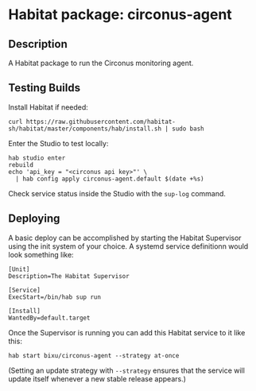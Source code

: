 # Habitat package: circonus-agent

## Description
A Habitat package to run the Circonus monitoring agent.

## Testing Builds
Install Habitat if needed:
```
curl https://raw.githubusercontent.com/habitat-sh/habitat/master/components/hab/install.sh | sudo bash
```

Enter the Studio to test locally:
```
hab studio enter
rebuild
echo 'api_key = "<circonus api key>"' \
  | hab config apply circonus-agent.default $(date +%s)
```
Check service status inside the Studio with the `sup-log` command.

## Deploying
A basic deploy can be accomplished by starting the Habitat Supervisor using the
init system of your choice. A systemd service definitionn would look something
like:
```
[Unit]
Description=The Habitat Supervisor

[Service]
ExecStart=/bin/hab sup run

[Install]
WantedBy=default.target
```
Once the Supervisor is running you can add this Habitat service to it like this:
```
hab start bixu/circonus-agent --strategy at-once
```
(Setting an update strategy with `--strategy` ensures that the service will
update itself whenever a new stable release appears.)
